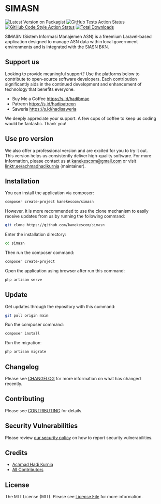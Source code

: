 # SIMASN

[![Latest Version on Packagist](https://img.shields.io/packagist/v/kanekescom/simasn.svg?style=flat-square)](https://packagist.org/packages/kanekescom/simasn)
[![GitHub Tests Action Status](https://img.shields.io/github/actions/workflow/status/kanekescom/simasn/run-tests.yml?branch=main&label=tests&style=flat-square)](https://github.com/kanekescom/simasn/actions?query=workflow%3Arun-tests+branch%3Amain)
[![GitHub Code Style Action Status](https://img.shields.io/github/actions/workflow/status/kanekescom/simasn/fix-php-code-style-issues.yml?branch=main&label=code%20style&style=flat-square)](https://github.com/kanekescom/simasn/actions?query=workflow%3A"Fix+PHP+code+style+issues"+branch%3Amain)
[![Total Downloads](https://img.shields.io/packagist/dt/kanekescom/simasn.svg?style=flat-square)](https://packagist.org/packages/kanekescom/simasn)

SIMASN (Sistem Informasi Manajemen ASN) is a freemium Laravel-based application designed to manage ASN data within local government environments and is integrated with the SIASN BKN.

## Support us

Looking to provide meaningful support? Use the platforms below to contribute to open-source software developers. Each contribution significantly aids in the continued development and enhancement of technology that benefits everyone.

- Buy Me a Coffee https://s.id/hadibmac
- Patreon https://s.id/hadipatreon
- Saweria https://s.id/hadisaweria

We deeply appreciate your support. A few cups of coffee to keep us coding would be fantastic. Thank you!

## Use pro version

We also offer a professional version and are excited for you to try it out. This version helps us consistently deliver high-quality software. For more information, please contact us at kanekescom@gmail.com or visit [linktr.ee/achmadhadikurnia](https://linktr.ee/achmadhadikurnia) (maintainer).

## Installation

You can install the application via composer:

```bash
composer create-project kanekescom/simasn
```

However, it is more recommended to use the clone mechanism to easily receive updates from us by running the following command:

```bash
git clone https://github.com/kanekescom/simasn
```

Enter the installation directory:

```bash
cd simasn
```

Then run the composer command:

```bash
composer create-project
```

Open the application using browser after run this command:

```bash
php artisan serve
```

## Update

Get updates through the repository with this command:

```bash
git pull origin main
```

Run the composer command:

```bash
composer install
```

Run the migration:

```bash
php artisan migrate
```

## Changelog

Please see [CHANGELOG](CHANGELOG.md) for more information on what has changed recently.

## Contributing

Please see [CONTRIBUTING](CONTRIBUTING.md) for details.

## Security Vulnerabilities

Please review [our security policy](../../security/policy) on how to report security vulnerabilities.

## Credits

- [Achmad Hadi Kurnia](https://github.com/kanekescom)
- [All Contributors](../../contributors)

## License

The MIT License (MIT). Please see [License File](LICENSE.md) for more information.
